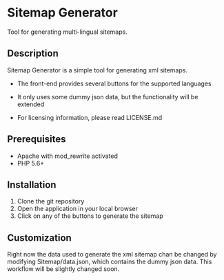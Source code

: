# Sitemap Generator

Tool for generating multi-lingual sitemaps.

## Description
Sitemap Generator is a simple tool for generating xml sitemaps.

* The front-end provides several buttons for the supported languages

* It only uses some dummy json data, but the functionality will be extended 

* For licensing information, please read LICENSE.md

## Prerequisites
* Apache with mod_rewrite activated
* PHP 5.6+ 

## Installation

1. Clone the git repository
2. Open the application in your local browser
3. Click on any of the buttons to generate the sitemap

## Customization

Right now the data used to generate the xml sitemap chan be changed by modifying Sitemap/data.json, which contains the dummy json data. This workflow will be slightly changed soon.
